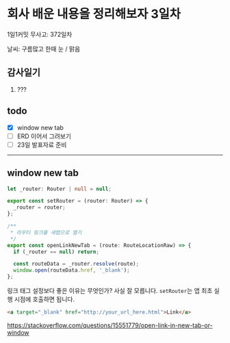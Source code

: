 # 회사 배운 내용을 정리해보자 3일차

1일1커밋 무사고: 372일차

날씨: 구름많고 한때 눈 / 맑음

## 감사일기

1. ???

## todo

- [x] window new tab
- [ ] ERD 이어서 그려보기
- [ ] 23일 발표자료 준비

---

## window new tab

```ts
let _router: Router | null = null;

export const setRouter = (router: Router) => {
  _router = router;
};

/**
 * 라우터 링크를 새탭으로 열기
 */
export const openLinkNewTab = (route: RouteLocationRaw) => {
  if (_router == null) return;

  const routeData = _router.resolve(route);
  window.open(routeData.href, '_blank');
};
```

링크 태그 설정보다 좋은 이유는 무엇인가? 사실 잘 모릅니다. `setRouter`는 앱 최초 실행 시점에 호출하면 됩니다.

```html
<a target="_blank" href="http://your_url_here.html">Link</a>
```

https://stackoverflow.com/questions/15551779/open-link-in-new-tab-or-window
